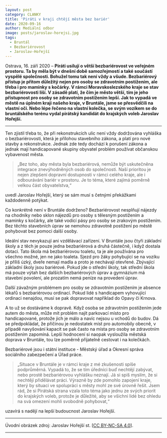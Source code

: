 ```yaml
---
layout: post
category: CLANKY
title: 'Piráti v kraji chtějí města bez bariér'
date: 2020-09-16
author: Mediální odbor
image: posts/jaroslav-horejsi.jpg
tags:
  - Bruntál
  - Bezbariérovost
  - Jaroslav-Hořejší
---
```


Ostrava, 16. září 2020 – **Piráti usilují o větší bezbariérovost ve veřejném prostoru. Ta by měla být v dnešní době samozřejmostí a také součástí vyspělé společnosti. Bohužel tomu tak není vždy a všude. Bezbariérový přístup je přitom důležitý nejen pro osoby se zdravotním postižením, ale třeba i pro maminky s kočárky. V rámci Moravskoslezského kraje se stav bezbariérovosti liší. V zásadě platí, že čím je město větší, tím je jeho přístupnost pro osoby se zdravotním postižením lepší. Jak to vypadá ve městě na úplném kraji našeho kraje, v Bruntále, jsme se přesvědčili na vlastní oči. Nebo lépe řečeno na vlastní kolečka, se svým vozíkem se do bruntálského terénu vydal pirátský kandidát do krajských voleb Jaroslav Hořejší.**

<hr />

Ten zjistil třeba to, že při rekonstrukcích ulic není vždy dodržována vyhláška o bezbariérovosti, která je přílohou stavebního zákona, a platí pro nové stavby a rekonstrukce. Jednak zde tedy dochází k porušení zákona a jednak mají handicapované skupiny obyvatel problém používat občanskou vybavenost města.

> „Bez toho, aby města byla bezbariérová, nemůže být uskutečněna integrace znevýhodněných osob do společnosti. Naší prioritou je nejen zlepšení dopravní dostupnosti v rámci celého kraje, ale i odbourávání bariér v prostoru. Je to téma, které zajímá poměrně velkou část obyvatelstva,“

uvedl Jaroslav Hořejší, který se sám musí s četnými překážkami každodenně potýkat.

Co konkrétně není v Bruntále dodrženo? Bezbariérovost nesplňují nájezdy na chodníky nebo sklon nájezdů pro osoby s tělesným postižením a maminky s kočárky, ale také vodící pásy pro osoby se zrakovým postižením. Bez těchto stavebních úprav se nemohou zdravotně postižení po městě pohybovat bez pomoci další osoby.

Ideální stav nevykazují ani vzdělávací zařízení. V Bruntále jsou čtyři základní školy a z těch je pouze jedna bezbariérová a druhá částečně, i když dostala dotaci. Tato škola má bezbariérovou toaletu, ta je ale používána pro všechno možné, jen ne jako toaleta. Sjezd pro žáky pohybující se na vozíku je příliš úzký, dveře nemají madla a proto je nechávají otevřené. Zbývající základní školy jsou bariérové. Pokud jde o střední školy, tak střední škola má pouze výtah bez dalších bezbariérových úprav a gymnázium má stavební povolení, ale prozatím nemá peníze na provedení úprav.

Další závažným problémem pro osoby se zdravotním postižením je absence lékařů s bezbariérovou ordinací. Pokud lidé s handicapem vyhovující ordinaci nenajdou, musí se pak dopravovat například do Opavy či Krnova.

A to už se dostáváme k dopravě. Když osoba se zdravotním postižením jede autem do města, může mít problém najít parkovací místo pro handicapované, protože jich je málo a navíc nejsou u vchodů do budov. Dá se předpokládat, že příčinou je nedostatek míst pro automobily obecně, v případě navyšování kapacit se pak často na místa pro osoby se zdravotním postižením zapomíná. Lepší hodnocení si naopak vysloužila městská doprava v Bruntále, tou lze poměrně přijatelně cestovat i na kolečkách.

Bezbariérové jsou i státní instituce - Městský úřad a Okresní správa sociálního zabezpečení a Úřad práce.

> „Situace v Bruntále je v rámci kraje z mé zkušenosti spíše podprůměrná. Vypadá to, že se tím úředníci buď nechtějí zabývat, nebo prostě bezbariérovou vyhlášku neznají. Já si spíš myslím, že si nechtějí přidělávat práci. Výrazně by zde pomohlo zapojení kraje, který by situaci ve spolupráci s městy mohl ze své úrovně řešit. Jsem rád, že si Pirátská strana vzala toto téma jako jednu ze svých priorit do krajských voleb, protože je důležité, aby se všichni lidé bez ohledu na svá omezení mohli svobodně pohybovat,“

uzavírá s nadějí na lepší budoucnost Jaroslav Hořejší.

---

Úvodní obrázek zdroj: Jaroslav Hořejší st. \[[CC BY-NC-SA 4.0](https://creativecommons.org/licenses/by-nc-sa/4.0/deed.cs)\].

- - -
